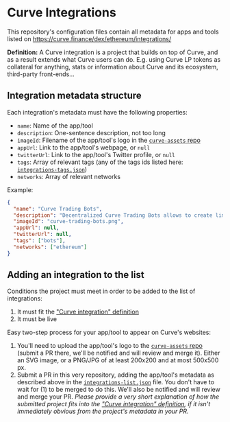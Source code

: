 # Curve Integrations

This repository's configuration files contain all metadata for apps and tools listed on https://curve.finance/dex/ethereum/integrations/

**Definition:** A Curve integration is a project that builds on top of Curve, and as a result extends what Curve users can do. E.g. using Curve LP tokens as collateral for anything, stats or information about Curve and its ecosystem, third-party front-ends…

## Integration metadata structure

Each integration's metadata must have the following properties:

- `name`: Name of the app/tool
- `description`: One-sentence description, not too long
- `imageId`: Filename of the app/tool's logo in the [`curve-assets` repo](https://github.com/curvefi/curve-assets/tree/main/platforms)
- `appUrl`: Link to the app/tool's webpage, or `null`
- `twitterUrl`: Link to the app/tool's Twitter profile, or `null`
- `tags`: Array of relevant tags (any of the tags ids listed here: [`integrations-tags.json`](https://github.com/curvefi/curve-external-integrations/blob/main/integrations-tags.json))
- `networks`: Array of relevant networks

Example:

```json
{
  "name": "Curve Trading Bots",
  "description": "Decentralized Curve Trading Bots allows to create limit orders, stop losses, and automated traded on Curve AMMs",
  "imageId": "curve-trading-bots.png",
  "appUrl": null,
  "twitterUrl": null,
  "tags": ["bots"],
  "networks": ["ethereum"]
}
```

## Adding an integration to the list

Conditions the project must meet in order to be added to the list of integrations:

1. It must fit the ["Curve integration" definition](https://github.com/curvefi/curve-external-integrations/tree/main#curve-integrations)
2. It must be live

Easy two-step process for your app/tool to appear on Curve's websites:

1. You'll need to upload the app/tool's logo to the [`curve-assets` repo](https://github.com/curvefi/curve-assets/tree/main/platforms) (submit a PR there, we'll be notified and will review and merge it). Either an SVG image, or a PNG/JPG of at least 200x200 and at most 500x500 px.
2. Submit a PR in this very repository, adding the app/tool's metadata as described above in the [`integrations-list.json`](https://github.com/curvefi/curve-external-integrations/blob/main/integrations-list.json) file. You don't have to wait for (1) to be merged to do this. We'll also be notified and will review and merge your PR. *Please provide a very short explanation of how the submitted project fits into the ["Curve integration" definition](https://github.com/curvefi/curve-external-integrations/tree/main#curve-integrations), if it isn't immediately obvious from the project's metadata in your PR.*
